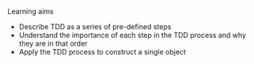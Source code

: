 Learning aims

- Describe TDD as a series of pre-defined steps
- Understand the importance of each step in the TDD process and why they are in that order
- Apply the TDD process to construct a single object

